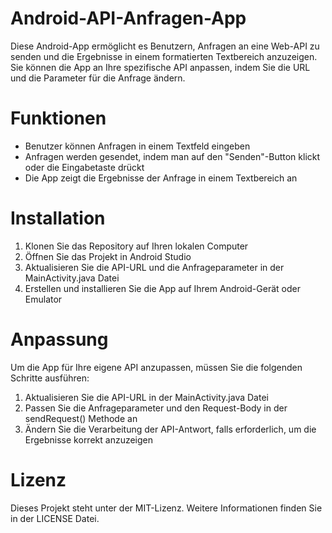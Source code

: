 # Android-API-Anfragen-App
Diese Android-App ermöglicht es Benutzern, Anfragen an eine Web-API zu senden und die Ergebnisse in einem formatierten Textbereich anzuzeigen. Sie können die App an Ihre spezifische API anpassen, indem Sie die URL und die Parameter für die Anfrage ändern.

# Funktionen
- Benutzer können Anfragen in einem Textfeld eingeben
- Anfragen werden gesendet, indem man auf den "Senden"-Button klickt oder die Eingabetaste drückt
- Die App zeigt die Ergebnisse der Anfrage in einem Textbereich an
# Installation
1. Klonen Sie das Repository auf Ihren lokalen Computer
2. Öffnen Sie das Projekt in Android Studio
3. Aktualisieren Sie die API-URL und die Anfrageparameter in der MainActivity.java Datei
4. Erstellen und installieren Sie die App auf Ihrem Android-Gerät oder Emulator
# Anpassung
Um die App für Ihre eigene API anzupassen, müssen Sie die folgenden Schritte ausführen:

1. Aktualisieren Sie die API-URL in der MainActivity.java Datei
2. Passen Sie die Anfrageparameter und den Request-Body in der sendRequest() Methode an
3. Ändern Sie die Verarbeitung der API-Antwort, falls erforderlich, um die Ergebnisse korrekt anzuzeigen
# Lizenz
Dieses Projekt steht unter der MIT-Lizenz. Weitere Informationen finden Sie in der LICENSE Datei.
